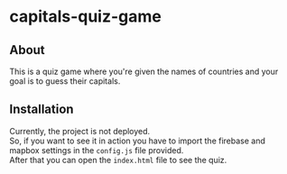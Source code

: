 # capitals-quiz-game

## About
This is a quiz game where you're given the names of countries and your goal is to guess their capitals.

## Installation
Currently, the project is not deployed.\
So, if you want to see it in action you have to import the firebase and mapbox settings in the `config.js` file provided.\
After that you can open the `index.html` file to see the quiz.
